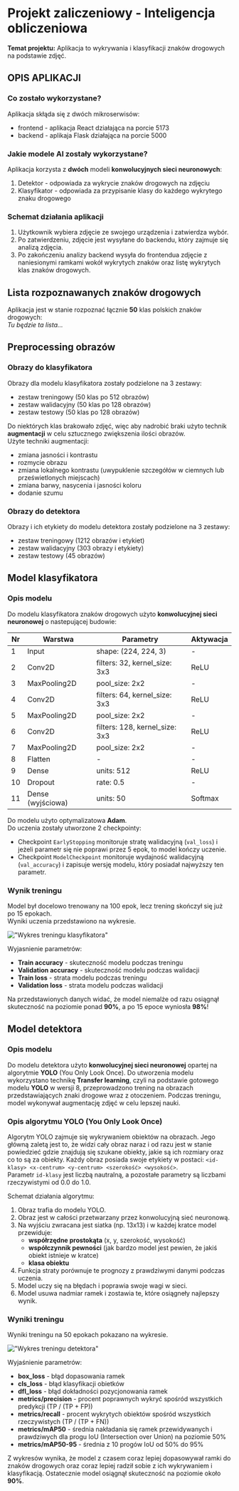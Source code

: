 # Projekt zaliczeniowy - Inteligencja obliczeniowa  
**Temat projektu:** Aplikacja to wykrywania i klasyfikacji znaków drogowych na podstawie zdjęć.  

## OPIS APLIKACJI  
### Co zostało wykorzystane?  
Aplikacja skłąda się z dwóch mikroserwisów:
- frontend - aplikacja React działająca na porcie 5173
- backend - aplikaja Flask działająca na porcie 5000

### Jakie modele AI zostały wykorzystane?  
Aplikacja korzysta z **dwóch** modeli **konwolucyjnych sieci neuronowych**:
1. Detektor - odpowiada za wykrycie znaków drogowych na zdjęciu
2. Klasyfikator - odpowiada za przypisanie klasy do każdego wykrytego znaku drogowego

### Schemat działania aplikacji  
1. Użytkownik wybiera zdjęcie ze swojego urządzenia i zatwierdza wybór.
2. Po zatwierdzeniu, zdjęcie jest wysyłane do backendu, który zajmuje się analizą zdjęcia.
3. Po zakończeniu analizy backend wysyła do frontendua zdjęcie z naniesionymi ramkami wokół wykrytych znaków oraz listę wykrytych klas znaków drogowych.

## Lista rozpoznawanych znaków drogowych  
Aplikacja jest w stanie rozpoznać łącznie **50** klas polskich znaków drogowych:  
*Tu będzie ta lista...*

## Preprocessing obrazów  
### Obrazy do klasyfikatora  
Obrazy dla modelu klasyfikatora zostały podzielone na 3 zestawy:
- zestaw treningowy (50 klas po 512 obrazów)
- zestaw walidacyjny (50 klas po 128 obrazów)
- zestaw testowy (50 klas po 128 obrazów)

Do niektórych klas brakowało zdjęć, więc aby nadrobić braki użyto technik **augmentacji** w celu sztucznego zwiększenia ilości obrazów.  
Użyte techniki augmentacji:
- zmiana jasności i kontrastu
- rozmycie obrazu
- zmiana lokalnego kontrastu (uwypuklenie szczegółów w ciemnych lub prześwietlonych miejscach)
- zmiana barwy, nasycenia i jasności koloru
- dodanie szumu

### Obrazy do detektora  
Obrazy i ich etykiety do modelu detektora zostały podzielone na 3 zestawy:
- zestaw treningowy (1212 obrazów i etykiet)
- zestaw walidacyjny (303 obrazy i etykiety)
- zestaw testowy (45 obrazów)

## Model klasyfikatora  
### Opis modelu
Do modelu klasyfikatora znaków drogowych użyto **konwolucyjnej sieci neuronowej** o nastepującej budowie:  

|Nr|Warstwa          |Parametry                     |Aktywacja  |
|--|-----------------|------------------------------|-----------|
|1 |Input            |shape: (224, 224, 3)          |-          |
|2 |Conv2D           |filters: 32, kernel_size: 3x3 |ReLU       |
|3 |MaxPooling2D     |pool_size: 2x2                |-          |
|4 |Conv2D           |filters: 64, kernel_size: 3x3 |ReLU       |
|5 |MaxPooling2D     |pool_size: 2x2                |-          |
|6 |Conv2D           |filters: 128, kernel_size: 3x3|ReLU       |
|7 |MaxPooling2D     |pool_size: 2x2                |-          |
|8 |Flatten          |-                             |-          |
|9 |Dense            |units: 512                    |ReLU       |
|10|Dropout          |rate: 0.5                     |-          |
|11|Dense (wyjściowa)|units: 50                     |Softmax    |

Do modelu użyto optymalizatowa **Adam**.  
Do uczenia zostały utworzone 2 checkpointy:
- Checkpoint `EarlyStopping` monitoruje stratę walidacyjną (`val_loss`) i jeżeli parametr się nie poprawi przez 5 epok, to model kończy uczenie.
- Checkpoint `ModelCheckpoint` monitoruje wydajność walidacyjną (`val_accuracy`) i zapisuje wersję modelu, który posiadał najwyższy ten parametr.

### Wynik treningu
Model był docelowo trenowany na 100 epok, lecz trening skończył się już po 15 epokach.  
Wyniki uczenia przedstawiono na wykresie.  

!["Wykres treningu klasyfikatora"](./classification-model-results/classification-model-plot.png)

Wyjasnienie parametrów:
- **Train accuracy** - skuteczność modelu podczas treningu
- **Validation accuracy** - skuteczność modelu podczas walidacji
- **Train loss** - strata modelu podczas treningu
- **Validation loss** - strata modelu podczas walidacji

Na przedstawionych danych widać, że model niemalże od razu osiągnął skuteczność na poziomie ponad **90%**, a po 15 epoce wyniosła **98%**!

## Model detektora  
### Opis modelu  
Do modelu detektora użyto **konwolucyjnej sieci neuronowej** opartej na algorytmie **YOLO** (You Only Look Once). Do utworzenia modelu wykorzystano technikę **Transfer learning**, czyli na podstawie gotowego modelu **YOLO** w wersji 8, przeprowadzono trening na obrazach przedstawiających znaki drogowe wraz z otoczeniem. Podczas treningu, model wykonywał augmentację zdjęć w celu lepszej nauki.

### Opis algorytmu YOLO (You Only Look Once)
Algorytm YOLO zajmuje się wykrywaniem obiektów na obrazach. Jego główną zaletą jest to, że widzi cały obraz naraz i od razu jest w stanie powiedzieć gdzie znajdują się szukane obiekty, jakie są ich rozmiary oraz co to są za obiekty. Każdy obraz posiada swoje etykiety w postaci: `<id-klasy> <x-centrum> <y-centrum> <szerokość> <wysokość>`.  
Parametr `id-klasy` jest liczbą nautralną, a pozostałe parametry są liczbami rzeczywistymi od 0.0 do 1.0.  

Schemat działania algorytmu:
1. Obraz trafia do modelu YOLO.
2. Obraz jest w całości przetwarzany przez konwolucyjną sieć neuronową.
3. Na wyjściu zwracana jest siatka (np. 13x13) i w każdej kratce model przewiduje:
    - **współrzędne prostokąta** (x, y, szerokość, wysokość)
    - **współczynnik pewności** (jak bardzo model jest pewien, że jakiś obiekt istnieje w kratce)
    - **klasa obiektu**
4. Funkcja straty porównuje te prognozy z prawdziwymi danymi podczas uczenia.
5. Model uczy się na błędach i poprawia swoje wagi w sieci.
6. Model usuwa nadmiar ramek i zostawia te, które osiągneły najlepszy wynik.

### Wyniki treningu  
Wyniki treningu na 50 epokach pokazano na wykresie.  

!["Wykres treningu detektora"](./detection-model-results/results.png)

Wyjaśnienie parametrów:
- **box_loss** - błąd dopasowania ramek
- **cls_loss** - błąd klasyfikacji obietków
- **dfl_loss** - błąd dokładności pozycjonowania ramek
- **metrics/precision** - procent poprawnych wykryć spośród wszystkich predykcji (TP / (TP + FP))
- **metrics/recall** - procent wykrytych obiektów spośród wszystkich rzeczywistych (TP / (TP + FN))
- **metrics/mAP50** - średnia nakładania się ramek przewidywanych i prawdziwych dla progu IoU (Intersection over Union) na poziomie 50%
- **metrics/mAP50-95** - średnia z 10 progów IoU od 50% do 95%

Z wykresów wynika, że model z czasem coraz lepiej dopasowywał ramki do znaków drogowych oraz coraz lepiej radził sobie z ich wykrywaniem i klasyfikacją. Ostatecznie model osiągnął skuteczność na poziomie około **90%**.